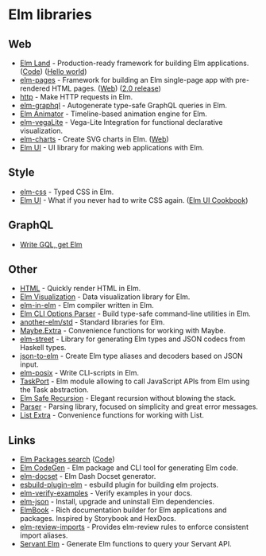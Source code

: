 # Elm libraries

## Web

- [Elm Land](https://elm.land/) - Production-ready framework for building Elm applications. ([Code](https://github.com/elm-land/elm-land)) ([Hello world](https://elm.land/news/hello-world.html))
- [elm-pages](https://github.com/dillonkearns/elm-pages) - Framework for building an Elm single-page app with pre-rendered HTML pages. ([Web](https://elm-pages.com/)) ([2.0 release](https://elm-pages.com/blog/introducing-v2/))
- [http](https://github.com/elm/http) - Make HTTP requests in Elm.
- [elm-graphql](https://github.com/dillonkearns/elm-graphql/) - Autogenerate type-safe GraphQL queries in Elm.
- [Elm Animator](https://github.com/mdgriffith/elm-animator) - Timeline-based animation engine for Elm.
- [elm-vegaLite](https://github.com/gicentre/elm-vegalite) - Vega-Lite Integration for functional declarative visualization.
- [elm-charts](https://github.com/terezka/elm-charts) - Create SVG charts in Elm. ([Web](https://elm-charts.org/))
- [Elm UI](https://github.com/gdotdesign/elm-ui) - UI library for making web applications with Elm.

## Style

- [elm-css](https://github.com/rtfeldman/elm-css) - Typed CSS in Elm.
- [Elm UI](https://github.com/mdgriffith/elm-ui) - What if you never had to write CSS again. ([Elm UI Cookbook](https://github.com/rofrol/elm-ui-cookbook))

## GraphQL

- [Write GQL, get Elm](https://github.com/vendrinc/elm-gql)

## Other

- [HTML](https://github.com/elm/html) - Quickly render HTML in Elm.
- [Elm Visualization](https://github.com/gampleman/elm-visualization) - Data visualization library for Elm.
- [elm-in-elm](https://github.com/elm-in-elm/compiler) - Elm compiler written in Elm.
- [Elm CLI Options Parser](https://github.com/dillonkearns/elm-cli-options-parser) - Build type-safe command-line utilities in Elm.
- [another-elm/std](https://github.com/another-elm/std) - Standard libraries for Elm.
- [Maybe.Extra](https://github.com/elm-community/maybe-extra) - Convenience functions for working with Maybe.
- [elm-street](https://github.com/Holmusk/elm-street) - Library for generating Elm types and JSON codecs from Haskell types.
- [json-to-elm](https://github.com/eeue56/json-to-elm) - Create Elm type aliases and decoders based on JSON input.
- [elm-posix](https://github.com/albertdahlin/elm-posix) - Write CLI-scripts in Elm.
- [TaskPort](https://github.com/lobanov/elm-taskport) - Elm module allowing to call JavaScript APIs from Elm using the Task abstraction.
- [Elm Safe Recursion](https://github.com/micahhahn/elm-safe-recursion) - Elegant recursion without blowing the stack.
- [Parser](https://github.com/elm/parser) - Parsing library, focused on simplicity and great error messages.
- [List Extra](https://github.com/elm-community/list-extra) - Convenience functions for working with List.

## Links

- [Elm Packages search](https://package.elm-lang.org/) ([Code](https://github.com/elm/package.elm-lang.org))
- [Elm CodeGen](https://github.com/mdgriffith/elm-codegen) - Elm package and CLI tool for generating Elm code.
- [elm-docset](https://github.com/pdamoc/elm-docset) - Elm Dash Docset generator.
- [esbuild-plugin-elm](https://github.com/phenax/esbuild-plugin-elm) - esbuild plugin for building elm projects.
- [elm-verify-examples](https://github.com/stoeffel/elm-verify-examples) - Verify examples in your docs.
- [elm-json](https://github.com/zwilias/elm-json) - Install, upgrade and uninstall Elm dependencies.
- [ElmBook](https://github.com/dtwrks/elm-book) - Rich documentation builder for Elm applications and packages. Inspired by Storybook and HexDocs.
- [elm-review-imports](https://github.com/sparksp/elm-review-imports) - Provides elm-review rules to enforce consistent import aliases.
- [Servant Elm](https://github.com/haskell-servant/servant-elm) - Generate Elm functions to query your Servant API.
